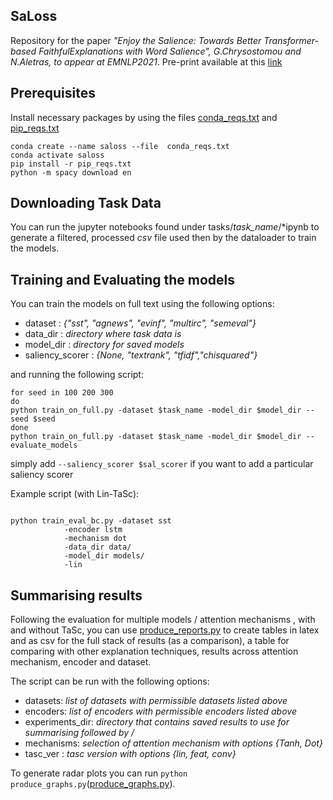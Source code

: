 ## SaLoss

Repository for the paper *"Enjoy the Salience: Towards Better Transformer-based FaithfulExplanations with Word Salience", G.Chrysostomou and N.Aletras, to appear at EMNLP2021*. Pre-print available at this [link](https://arxiv.org/pdf/*)

## Prerequisites

Install necessary packages by using the files  [conda_reqs.txt](https://github.com/GChrysostomou/sal-loss_/blob/main/conda_reqs.txt) and  [pip_reqs.txt](https://github.com/GChrysostomou/sal-loss_/blob/main/pip_reqs.txt)  

```
conda create --name saloss --file  conda_reqs.txt
conda activate saloss
pip install -r pip_reqs.txt
python -m spacy download en
```

## Downloading Task Data
You can run the jupyter notebooks found under tasks/*task_name*/\*ipynb to generate a filtered, processed *csv* file used then by the dataloader to train the models.

## Training and Evaluating the models

You can train the models on full text using the following options: 

* dataset : *{"sst", "agnews", "evinf", "multirc", "semeval"}*
* data_dir : *directory where task data is* 
* model_dir : *directory for saved models*
* saliency_scorer : *{None, "textrank", "tfidf","chisquared"}*

and running the following script:

``` 
for seed in 100 200 300
do
python train_on_full.py -dataset $task_name -model_dir $model_dir --seed $seed 
done
python train_on_full.py -dataset $task_name -model_dir $model_dir --evaluate_models
```

simply add ```--saliency_scorer $sal_scorer``` if you want to add a particular saliency scorer

Example script (with Lin-TaSc):

```

python train_eval_bc.py -dataset sst 
			-encoder lstm 
			-mechanism dot 
			-data_dir data/ 
			-model_dir models/ 
			-lin
```

## Summarising results

Following the evaluation for multiple models / attention mechanisms , with and without TaSc, you can use [produce_reports.py](https://github.com/GChrysostomou/tasc/blob/master/produce_reports.py) to create tables in latex and as csv for the full stack of results (as a comparison), a table for comparing with other explanation techniques, results across attention mechanism, encoder and dataset. 

The script can be run with the following options:

* datasets: *list of datasets with permissible datasets listed above*
* encoders: *list of encoders with permissible encoders listed above*
* experiments_dir: *directory that contains saved results to use for summarising followed by /*
* mechanisms: *selection of attention mechanism with options {Tanh, Dot}*
* tasc_ver : *tasc version with options {lin, feat, conv}*

To generate radar plots you can run ```python produce_graphs.py```([produce_graphs.py](https://github.com/GChrysostomou/tasc/blob/master/produce_graphs.py)).

